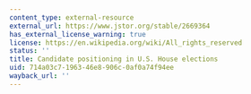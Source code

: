 ```yaml
---
content_type: external-resource
external_url: https://www.jstor.org/stable/2669364
has_external_license_warning: true
license: https://en.wikipedia.org/wiki/All_rights_reserved
status: ''
title: Candidate positioning in U.S. House elections
uid: 714a03c7-1963-46e8-906c-0af0a74f94ee
wayback_url: ''
---
```

